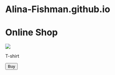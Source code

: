 # Alina-Fishman.github.io
<html lang="en">
<head>
    <meta charset="UTF-8">
    <title>Shop</title>
</head>
<body>
    <div id="main">
      <h1>Online Shop</h1>
      <img src="https://storage.vsemayki.ru/images/0/3/3214/3214351/previews/people_4_manshort_back_black_500.jpg">
      <p>T-shirt</p>
      <button id="buy">Buy</button>
    </div>
</body>
</html>
